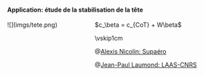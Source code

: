 #### Application: étude de la stabilisation de la tête

<div class="columns">
<div class="column" width="60%">
![](imgs/tete.png)
</div>
<div class="column" width="60%">
$c_\beta = c_{CoT} + W\beta$

\vskip1cm

@[Alexis Nicolin: Supaéro](imgs/people/an.jpg)

@[Jean-Paul Laumond: LAAS-CNRS](imgs/people/jpl.jpg)
</div>
</div>
